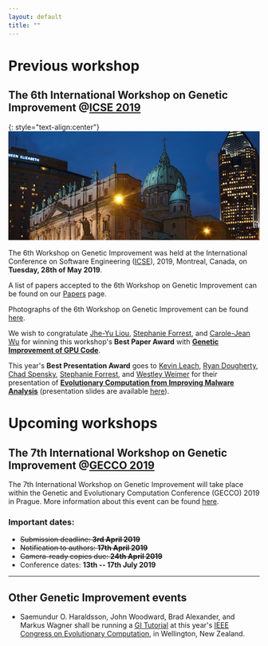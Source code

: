 ```yaml
---
layout: default
title: "" 
---
```


# Previous workshop

## **The 6th International Workshop on Genetic Improvement @[ICSE 2019](http://2019.icse-conferences.org)**

{: style="text-align:center"}
![](./misc_images/icse2019.jpg)

The 6th Workshop on Genetic Improvement was held at the International Conference on Software Engineering ([ICSE](https://conf.researchr.org/home/icse-2019)), 2019, Montreal, Canada, on **Tuesday, 28th of May 2019**.

A list of papers accepted to the 6th Workshop on Genetic Improvement can be found on our [Papers](./papers.html) page.

Photographs of the 6th Workshop on Genetic Improvement can be found [here](./icse2019photos.md).

We wish to congratulate <a href="https://be.linkedin.com/in/jhe-yu-liou-1122759b">Jhe-Yu Liou</a>, <a href="https://forrest.biodesign.asu.edu">Stephanie Forrest</a>, and <a href="http://faculty.engineering.asu.edu/carolewu">Carole-Jean Wu</a> for winning this workshop's **Best Paper Award** with <strong><a href="./paper_pdfs/liou2019genetic.pdf">Genetic Improvement of GPU Code</a></strong>.

This year's **Best Presentation Award** goes to <a href="http://kjleach.eecs.umich.edu">Kevin Leach</a>, <a href="https://isearch.asu.edu/profile/1639008">Ryan Dougherty</a>, <a href="http://cspensky.info">Chad Spensky</a>, <a href="https://forrest.biodesign.asu.ed
u">Stephanie Forrest</a>, and <a href="http://web.eecs.umich.edu/~weimerw">Westley Weimer</a> for their presentation of <strong><a href="paper_pdfs/leach2019evolutionary.pdf">Evolutionary Computation from Improving Malware Analysis</a></strong> (presentation slides are available <a href="slides/leach2019evolutionary_slides.pdf">here</a>).

# Upcoming workshops

## **The 7th International Workshop on Genetic Improvement @[GECCO 2019](https://gecco-2019.sigevo.org/index.html/HomePage)**

The 7th International Workshop on Genetic Improvement will take place within the Genetic and Evolutionary Computation Conference (GECCO) 2019 in Prague. More information about this event can be found [here](https://workshop07.gi-workshops.org/).

### Important dates:
* ~~Submission deadline: **3rd April 2019**~~                        
* ~~Notification to authors: **17th April 2019**~~                       
* ~~Camera-ready copies due: **24th April 2019**~~                          
* Conference dates: **13th -- 17th July 2019**  

------

## **Other Genetic Improvement events**

* Saemundur O. Haraldsson, John Woodward, Brad Alexander, and Markus Wagner shall be running a [GI Tutorial](http://cec2019.org/programs/tutorials.html#cec-16) at this year's [IEEE Congress on Evolutionary Computation](http://cec2019.org/index.html), in Wellington, New Zealand.
